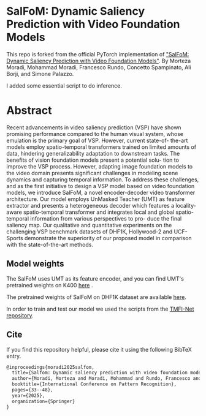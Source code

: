 # SalFoM: Dynamic Saliency Prediction with Video Foundation Models

This repo is forked from the official PyTorch implementation of ["SalFoM: Dynamic Saliency Prediction with Video Foundation Models"](https://arxiv.org/pdf/2404.03097).
By Morteza Moradi, Mohammad Moradi, Francesco Rundo, Concetto Spampinato, Ali Borji,  and Simone Palazzo.

I added some essential script to do inference.

# Abstract

Recent advancements in video saliency prediction (VSP) have
shown promising performance compared to the human visual system,
whose emulation is the primary goal of VSP. However, current state-of-
the-art models employ spatio-temporal transformers trained on limited
amounts of data, hindering generalizability adaptation to downstream
tasks. The benefits of vision foundation models present a potential solu-
tion to improve the VSP process. However, adapting image foundation
models to the video domain presents significant challenges in modeling
scene dynamics and capturing temporal information. To address these
challenges, and as the first initiative to design a VSP model based on
video foundation models, we introduce SalFoM, a novel encoder-decoder
video transformer architecture. Our model employs UnMasked Teacher
(UMT) as feature extractor and presents a heterogeneous decoder which
features a locality-aware spatio-temporal transformer and integrates local
and global spatio-temporal information from various perspectives to pro-
duce the final saliency map. Our qualitative and quantitative experiments
on the challenging VSP benchmark datasets of DHF1K, Hollywood-2
and UCF-Sports demonstrate the superiority of our proposed model in
comparison with the state-of-the-art methods.


## Model weights

The SalFoM uses UMT as its feature encoder, and you can find UMT's pretrained weights on K400 [here](https://huggingface.co/OpenGVLab/UMT/blob/main/single_modality/l16_ptk710_ftk710_ftk400_f16_res224.pth) .

The pretrained weights of SalFoM on DHF1K dataset are available [here](https://studentiunict-my.sharepoint.com/:u:/g/personal/mrdmtz92s11z224o_studium_unict_it/EWurLIAL4aZMsKolSQGgmzQBWk03GIj4u5gAWcVAK4oiWg?e=Nwfcp4).

In order to train and test our model we used the scripts from the [TMFI-Net repository](https://github.com/wusonghe/TMFI-Net).



## Cite
If you find this repository helpful, please cite it using the following BibTeX entry.

```latex
@inproceedings{moradi2025salfom,
  title={Salfom: Dynamic saliency prediction with video foundation models},
  author={Moradi, Morteza and Moradi, Mohammad and Rundo, Francesco and Spampinato, Concetto and Borji, Ali and Palazzo, Simone},
  booktitle={International Conference on Pattern Recognition},
  pages={33--48},
  year={2025},
  organization={Springer}
}
```


